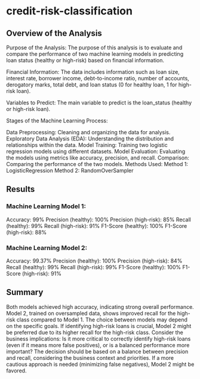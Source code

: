 # credit-risk-classification
## Overview of the Analysis

Purpose of the Analysis: The purpose of this analysis is to evaluate and compare the performance of two machine learning models in predicting loan status (healthy or high-risk) based on financial information.

Financial Information: The data includes information such as loan size, interest rate, borrower income, debt-to-income ratio, number of accounts, derogatory marks, total debt, and loan status (0 for healthy loan, 1 for high-risk loan).

Variables to Predict: The main variable to predict is the loan_status (healthy or high-risk loan).

Stages of the Machine Learning Process:

Data Preprocessing: Cleaning and organizing the data for analysis.
Exploratory Data Analysis (EDA): Understanding the distribution and relationships within the data.
Model Training: Training two logistic regression models using different datasets.
Model Evaluation: Evaluating the models using metrics like accuracy, precision, and recall.
Comparison: Comparing the performance of the two models.
Methods Used: Method 1: LogisticRegression Method 2: RandomOverSampler

## Results

### Machine Learning Model 1:

Accuracy: 99%
Precision (healthy): 100%
Precision (high-risk): 85%
Recall (healthy): 99%
Recall (high-risk): 91%
F1-Score (healthy): 100%
F1-Score (high-risk): 88%
### Machine Learning Model 2:

Accuracy: 99.37%
Precision (healthy): 100%
Precision (high-risk): 84%
Recall (healthy): 99%
Recall (high-risk): 99%
F1-Score (healthy): 100%
F1-Score (high-risk): 91%
## Summary

Both models achieved high accuracy, indicating strong overall performance. Model 2, trained on oversampled data, shows improved recall for the high-risk class compared to Model 1. The choice between models may depend on the specific goals. If identifying high-risk loans is crucial, Model 2 might be preferred due to its higher recall for the high-risk class. Consider the business implications: Is it more critical to correctly identify high-risk loans (even if it means more false positives), or is a balanced performance more important? The decision should be based on a balance between precision and recall, considering the business context and priorities. If a more cautious approach is needed (minimizing false negatives), Model 2 might be favored.
